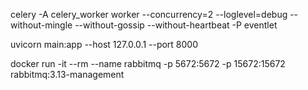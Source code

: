 celery -A celery_worker worker --concurrency=2 --loglevel=debug --without-mingle --without-gossip --without-heartbeat -P eventlet


uvicorn main:app --host 127.0.0.1 --port 8000


docker run -it --rm --name rabbitmq -p 5672:5672 -p 15672:15672 rabbitmq:3.13-management